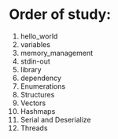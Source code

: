 # Order of study:

1. hello_world
2. variables
3. memory_management
4. stdin-out
5. library
6. dependency
7. Enumerations
8. Structures
9. Vectors
10. Hashmaps
11. Serial and Deserialize
12. Threads

